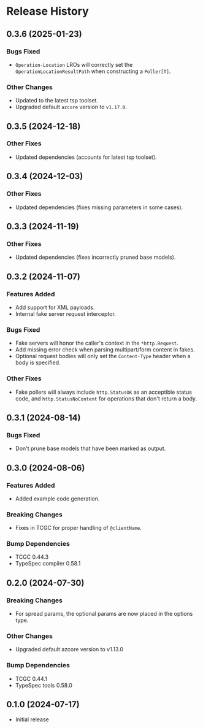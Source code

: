 # Release History

## 0.3.6 (2025-01-23)

### Bugs Fixed

* `Operation-Location` LROs will correctly set the `OperationLocationResultPath` when constructing a `Poller[T]`.

### Other Changes

* Updated to the latest tsp toolset.
* Upgraded default `azcore` version to `v1.17.0`.

## 0.3.5 (2024-12-18)

### Other Fixes

* Updated dependencies (accounts for latest tsp toolset).

## 0.3.4 (2024-12-03)

### Other Fixes

* Updated dependencies (fixes missing parameters in some cases).

## 0.3.3 (2024-11-19)

### Other Fixes

* Updated dependencies (fixes incorrectly pruned base models).

## 0.3.2 (2024-11-07)

### Features Added

* Add support for XML payloads.
* Internal fake server request interceptor.

### Bugs Fixed

* Fake servers will honor the caller's context in the `*http.Request`.
* Add missing error check when parsing multipart/form content in fakes.
* Optional request bodies will only set the `Content-Type` header when a body is specified.

### Other Fixes

* Fake pollers will always include `http.StatusOK` as an acceptible status code, and `http.StatusNoContent` for operations that don't return a body.

## 0.3.1 (2024-08-14)

### Bugs Fixed

* Don't prune base models that have been marked as output.

## 0.3.0 (2024-08-06)

### Features Added

* Added example code generation.

### Breaking Changes

* Fixes in TCGC for proper handling of `@clientName`.

### Bump Dependencies

* TCGC 0.44.3
* TypeSpec compiler 0.58.1

## 0.2.0 (2024-07-30)

### Breaking Changes

* For spread params, the optional params are now placed in the options type.

### Other Changes

* Upgraded default azcore version to v1.13.0

### Bump Dependencies

* TCGC 0.44.1
* TypeSpec tools 0.58.0

## 0.1.0 (2024-07-17)

* Initial release
